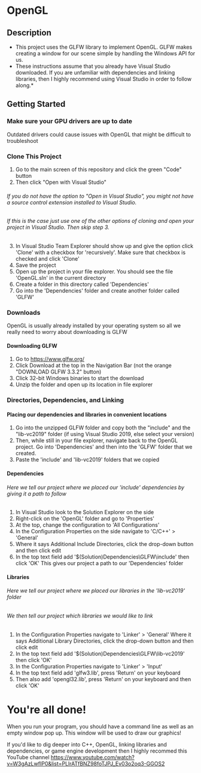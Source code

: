 # OpenGL

## Description
* This project uses the GLFW library to implement OpenGL.  GLFW makes creating a window for our scene simple by handling the Windows API for us.
* These instructions assume that you already have Visual Studio downloaded.  If you are unfamiliar with dependencies and linking libraries, then I highly recommend using Visual Studio in order to follow along.*

## Getting Started
### Make sure your GPU drivers are up to date
Outdated drivers could cause issues with OpenGL that might be difficult to troubleshoot

### Clone This Project
1. Go to the main screen of this repository and click the green "Code" button
2. Then click "Open with Visual Studio"
###### If you do not have the option to "Open in Visual Studio", you might not have a source control extension installed to Visual Studio.
###### If this is the case just use one of the other options of cloning and open your project in Visual Studio. Then skip step 3.
3. In Visual Studio Team Explorer should show up and give the option click 'Clone' with a checkbox for 'recursively'.  Make sure that checkbox is checked and click 'Clone'
4. Save the project
5. Open up the project in your file explorer.  You should see the file 'OpenGL.sln' in the current directory
6. Create a folder in this directory called 'Dependencies'
7. Go into the 'Dependencies' folder and create another folder called 'GLFW'

### Downloads
OpenGL is usually already installed by your operating system so all we really need to worry about downloading is GLFW

#### Downloading GLFW
1. Go to https://www.glfw.org/
2. Click Download at the top in the Navigation Bar (not the orange "DOWNLOAD GLFW 3.3.2" button)
3. Click 32-bit Windows binaries to start the download
4. Unzip the folder and open up its location in file explorer

### Directories, Dependencies, and Linking

#### Placing our dependencies and libraries in convenient locations

1. Go into the unzipped GLFW folder and copy both the "include" and the "lib-vc2019" folder (if using Visual Studio 2019, else select your version)
2. Then, while still in your file explorer, navigate back to the OpenGL project.  Go into 'Dependencies' and then into the 'GLFW' folder that we created.
3. Paste the 'include' and 'lib-vc2019' folders that we copied

#### Dependencies

###### Here we tell our project where we placed our 'include' dependencies by giving it a path to follow

1. In Visual Studio look to the Solution Explorer on the side
2. Right-click on the 'OpenGL' folder and go to 'Properties'
3. At the top, change the configuration to 'All Configurations'
4. In the Configuration Properties on the side navigate to 'C/C++' > 'General'
5. Where it says Additional Include Directories, click the drop-down button and then click edit
6. In the top text field add '$(Solution)Dependencies\GLFW\include' then click 'OK'
  This gives our project a path to our 'Dependencies' folder

#### Libraries

###### Here we tell our project where we placed our libraries in the 'lib-vc2019' folder
###### We then tell our project which libraries we would like to link

1. In the Configuration Properties navigate to 'Linker' > 'General'
Where it says Additional Library Directories, click the drop-down button and then click edit
2. In the top text field add '$(Solution)Dependencies\GLFW\lib-vc2019' then click 'OK'
3. In the Configuration Properties navigate to 'Linker' > 'Input'
4. In the top text field add 'glfw3.lib', press 'Return' on your keyboard
5. Then also add 'opengl32.lib', press 'Return' on your keyboard and then click 'OK'

# You're all done!
When you run your program, you should have a command line as well as an empty window pop up.  This window will be used to draw our graphics!

If you'd like to dig deeper into C++, OpenGL, linking libraries and dependencies, or game engine development then I highly recommed this YouTube channel
https://www.youtube.com/watch?v=W3gAzLwfIP0&list=PLlrATfBNZ98foTJPJ_Ev03o2oq3-GGOS2

